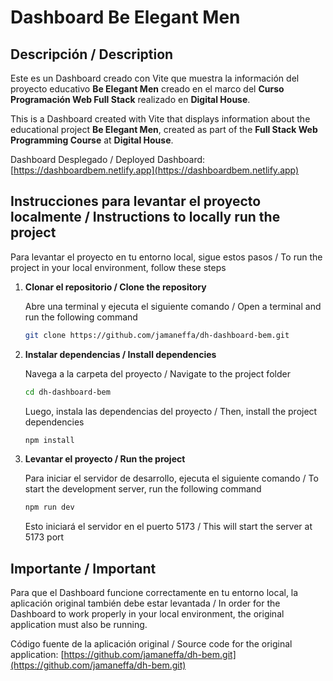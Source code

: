 # Dashboard Be Elegant Men

## Descripción / Description

Este es un Dashboard creado con Vite que muestra la información del proyecto educativo **Be Elegant Men** creado en el marco del **Curso Programación Web Full Stack** realizado en **Digital House**. 

This is a Dashboard created with Vite that displays information about the educational project **Be Elegant Men**, created as part of the **Full Stack Web Programming Course** at **Digital House**. 

Dashboard Desplegado / Deployed Dashboard: [https://dashboardbem.netlify.app](https://dashboardbem.netlify.app)  

## Instrucciones para levantar el proyecto localmente / Instructions to locally run the project

Para levantar el proyecto en tu entorno local, sigue estos pasos / To run the project in your local environment, follow these steps

1. **Clonar el repositorio / Clone the repository**

   Abre una terminal y ejecuta el siguiente comando / Open a terminal and run the following command

   ```bash
   git clone https://github.com/jamaneffa/dh-dashboard-bem.git
   ```

2. **Instalar dependencias / Install dependencies**

    Navega a la carpeta del proyecto / Navigate to the project folder

    ```bash
    cd dh-dashboard-bem
    ```
    
    Luego, instala las dependencias del proyecto / Then, install the project dependencies
    
    ```bash
    npm install
    ```

3. **Levantar el proyecto / Run the project**

    Para iniciar el servidor de desarrollo, ejecuta el siguiente comando / To start the development server, run the following command

    ```bash
    npm run dev
    ```

    Esto iniciará el servidor en el puerto 5173 / This will start the server at 5173 port

## Importante / Important

Para que el Dashboard funcione correctamente en tu entorno local, la aplicación original también debe estar levantada / In order for the Dashboard to work properly in your local environment, the original application must also be running. 

Código fuente de la aplicación original / Source code for the original application: [https://github.com/jamaneffa/dh-bem.git](https://github.com/jamaneffa/dh-bem.git)